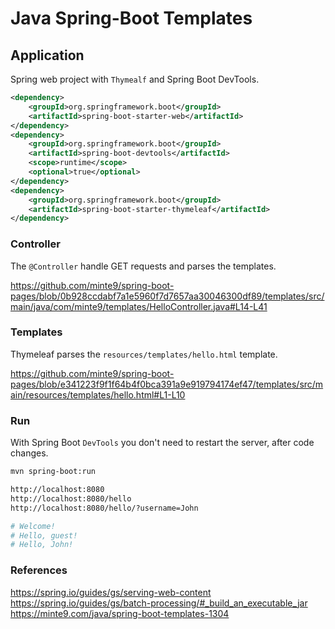 # Java Spring-Boot Templates

## Application

Spring web project with `Thymealf` and Spring Boot DevTools. 

~~~xml
<dependency>
    <groupId>org.springframework.boot</groupId>
    <artifactId>spring-boot-starter-web</artifactId>
</dependency>
<dependency>
    <groupId>org.springframework.boot</groupId>
    <artifactId>spring-boot-devtools</artifactId>
    <scope>runtime</scope>
    <optional>true</optional>
</dependency>
<dependency>
    <groupId>org.springframework.boot</groupId>
    <artifactId>spring-boot-starter-thymeleaf</artifactId>
</dependency>
~~~

### Controller

The `@Controller` handle GET requests and parses the templates.

https://github.com/minte9/spring-boot-pages/blob/0b928ccdabf7a1e5960f7d7657aa30046300df89/templates/src/main/java/com/minte9/templates/HelloController.java#L14-L41


### Templates

Thymeleaf parses the `resources/templates/hello.html` template.

https://github.com/minte9/spring-boot-pages/blob/e341223f9f1f64b4f0bca391a9e919794174ef47/templates/src/main/resources/templates/hello.html#L1-L10


### Run

With Spring Boot `DevTools` you don't need to restart the server, after code changes.

~~~sh
mvn spring-boot:run

http://localhost:8080
http://localhost:8080/hello
http://localhost:8080/hello/?username=John

# Welcome!
# Hello, guest!
# Hello, John!
~~~

### References

https://spring.io/guides/gs/serving-web-content  
https://spring.io/guides/gs/batch-processing/#_build_an_executable_jar  
https://minte9.com/java/spring-boot-templates-1304  

